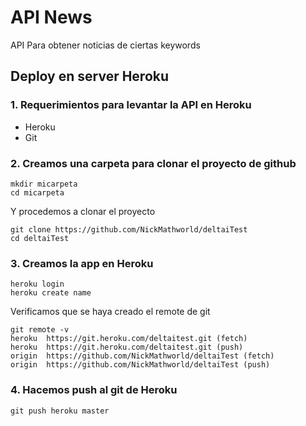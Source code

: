 # API News 
API Para obtener noticias de ciertas keywords
## Deploy en server Heroku
### 1. Requerimientos para levantar la API en Heroku
- Heroku
- Git
### 2. Creamos una carpeta para clonar el proyecto de github
```
mkdir micarpeta
cd micarpeta
```
Y procedemos a clonar el proyecto
```
git clone https://github.com/NickMathworld/deltaiTest
cd deltaiTest
```
### 3. Creamos la app en Heroku
```
heroku login
heroku create name
```
Verificamos que se haya creado el remote de git
```
git remote -v
heroku  https://git.heroku.com/deltaitest.git (fetch)
heroku  https://git.heroku.com/deltaitest.git (push)
origin  https://github.com/NickMathworld/deltaiTest (fetch)
origin  https://github.com/NickMathworld/deltaiTest (push)
```
### 4. Hacemos push al git de Heroku
```
git push heroku master
```
